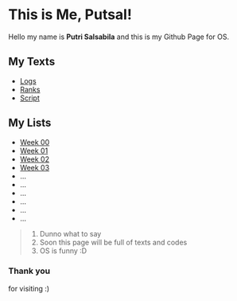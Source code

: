 # This is Me, Putsal!
Hello my name is **Putri Salsabila** and this is my Github Page for OS.

## My Texts
- [Logs](TXT/mylog.txt)
- [Ranks](TXT/myrank.txt)
- [Script](TXT/myscript.sh)

## My Lists
- [Week 00](W00/)
- [Week 01](W01/)
- [Week 02](W02/)
- [Week 03](W03/)
- ...
- ...
- ...
- ...
- ...
- ...

> 1. Dunno what to say
> 2. Soon this page will be full of texts and codes
> 3. OS is funny :D

### Thank you
for visiting :)
